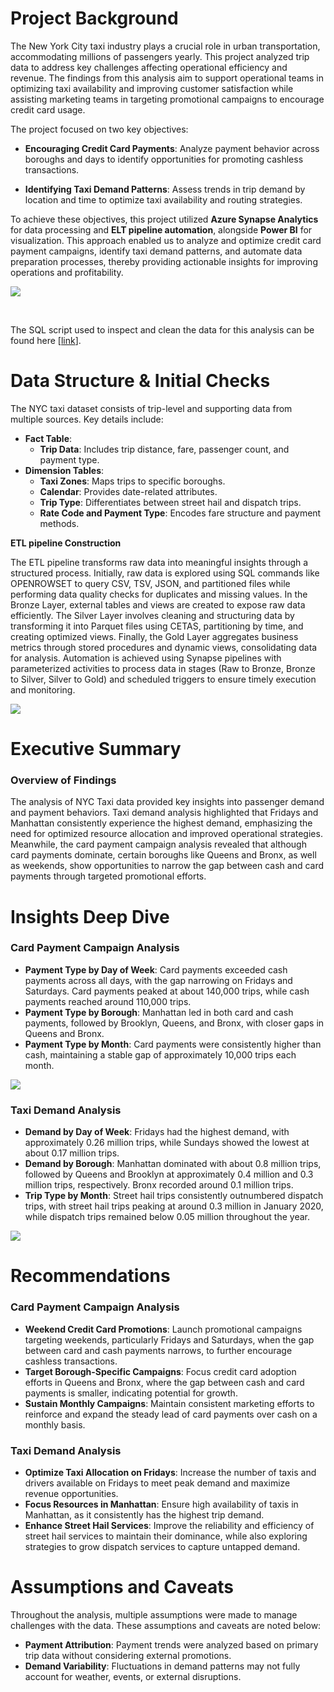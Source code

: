 # Project Background
The New York City taxi industry plays a crucial role in urban transportation, accommodating millions of passengers yearly. This project analyzed trip data to address key challenges affecting operational efficiency and revenue. The findings from this analysis aim to support operational teams in optimizing taxi availability and improving customer satisfaction while assisting marketing teams in targeting promotional campaigns to encourage credit card usage.

The project focused on two key objectives:

- **Encouraging Credit Card Payments**: Analyze payment behavior across boroughs and days to identify opportunities for promoting cashless transactions.

- **Identifying Taxi Demand Patterns**: Assess trends in trip demand by location and time to optimize taxi availability and routing strategies.

To achieve these objectives, this project utilized **Azure Synapse Analytics** for data processing and **ELT pipeline automation**, alongside **Power BI** for visualization. This approach enabled us to analyze and optimize credit card payment campaigns, identify taxi demand patterns, and automate data preparation processes, thereby providing actionable insights for improving operations and profitability.

![](https://github.com/KunLinTsai24/NYC-Taxi-Analysis/blob/main/img/nyc_taxi_architecture_solution.png)

<br/>

The SQL script used to inspect and clean the data for this analysis can be found here \[[link](https://github.com/KunLinTsai24/Consumer-Demand-and-Payment-Behavior-Optimization/tree/main/sql%20script)\].

# Data Structure & Initial Checks

The NYC taxi dataset consists of trip-level and supporting data from multiple sources. Key details include:

- **Fact Table**:
  - **Trip Data**: Includes trip distance, fare, passenger count, and payment type.
- **Dimension Tables**:
  - **Taxi Zones**: Maps trips to specific boroughs.
  - **Calendar**: Provides date-related attributes.
  - **Trip Type**: Differentiates between street hail and dispatch trips.
  - **Rate Code and Payment Type**: Encodes fare structure and payment methods.

**ETL pipeline Construction**

The ETL pipeline transforms raw data into meaningful insights through a structured process. Initially, raw data is explored using SQL commands like OPENROWSET to query CSV, TSV, JSON, and partitioned files while performing data quality checks for duplicates and missing values. In the Bronze Layer, external tables and views are created to expose raw data efficiently. The Silver Layer involves cleaning and structuring data by transforming it into Parquet files using CETAS, partitioning by time, and creating optimized views. Finally, the Gold Layer aggregates business metrics through stored procedures and dynamic views, consolidating data for analysis. Automation is achieved using Synapse pipelines with parameterized activities to process data in stages (Raw to Bronze, Bronze to Silver, Silver to Gold) and scheduled triggers to ensure timely execution and monitoring.

![](https://github.com/KunLinTsai24/NYC-Taxi-Analysis/blob/main/img/pipeline.png)

# Executive Summary

### Overview of Findings

The analysis of NYC Taxi data provided key insights into passenger demand and payment behaviors. Taxi demand analysis highlighted that Fridays and Manhattan consistently experience the highest demand, emphasizing the need for optimized resource allocation and improved operational strategies. Meanwhile, the card payment campaign analysis revealed that although card payments dominate, certain boroughs like Queens and Bronx, as well as weekends, show opportunities to narrow the gap between cash and card payments through targeted promotional efforts.

# Insights Deep Dive

### Card Payment Campaign Analysis

- **Payment Type by Day of Week**: Card payments exceeded cash payments across all days, with the gap narrowing on Fridays and Saturdays. Card payments peaked at about 140,000 trips, while cash payments reached around 110,000 trips.
- **Payment Type by Borough**: Manhattan led in both card and cash payments, followed by Brooklyn, Queens, and Bronx, with closer gaps in Queens and Bronx.
- **Payment Type by Month**: Card payments were consistently higher than cash, maintaining a stable gap of approximately 10,000 trips each month.

![](https://github.com/KunLinTsai24/NYC-Taxi-Analysis/blob/main/img/campaign.png)

### Taxi Demand Analysis

- **Demand by Day of Week**: Fridays had the highest demand, with approximately 0.26 million trips, while Sundays showed the lowest at about 0.17 million trips.
- **Demand by Borough**: Manhattan dominated with about 0.8 million trips, followed by Queens and Brooklyn at approximately 0.4 million and 0.3 million trips, respectively. Bronx recorded around 0.1 million trips.
- **Trip Type by Month**: Street hail trips consistently outnumbered dispatch trips, with street hail trips peaking at around 0.3 million in January 2020, while dispatch trips remained below 0.05 million throughout the year.

![](https://github.com/KunLinTsai24/NYC-Taxi-Analysis/blob/main/img/demand.png)

# Recommendations

### Card Payment Campaign Analysis

- **Weekend Credit Card Promotions**: Launch promotional campaigns targeting weekends, particularly Fridays and Saturdays, when the gap between card and cash payments narrows, to further encourage cashless transactions.
- **Target Borough-Specific Campaigns**: Focus credit card adoption efforts in Queens and Bronx, where the gap between cash and card payments is smaller, indicating potential for growth.
- **Sustain Monthly Campaigns**: Maintain consistent marketing efforts to reinforce and expand the steady lead of card payments over cash on a monthly basis.

### Taxi Demand Analysis

- **Optimize Taxi Allocation on Fridays**: Increase the number of taxis and drivers available on Fridays to meet peak demand and maximize revenue opportunities.
- **Focus Resources in Manhattan**: Ensure high availability of taxis in Manhattan, as it consistently has the highest trip demand.
- **Enhance Street Hail Services**: Improve the reliability and efficiency of street hail services to maintain their dominance, while also exploring strategies to grow dispatch services to capture untapped demand.

# Assumptions and Caveats
Throughout the analysis, multiple assumptions were made to manage challenges with the data. These assumptions and caveats are noted below:

- **Payment Attribution**: Payment trends were analyzed based on primary trip data without considering external promotions.
- **Demand Variability**: Fluctuations in demand patterns may not fully account for weather, events, or external disruptions.
